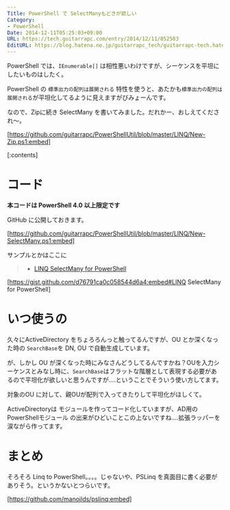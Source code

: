 ```yaml
---
Title: PowerShell で SelectManyもどきが欲しい
Category:
- PowerShell
Date: 2014-12-11T05:25:03+09:00
URL: https://tech.guitarrapc.com/entry/2014/12/11/052503
EditURL: https://blog.hatena.ne.jp/guitarrapc_tech/guitarrapc-tech.hatenablog.com/atom/entry/8454420450076716121
---
```


PowerShell では、`IEnumerable[]` は相性悪いわけですが、シーケンスを平坦にしたいものはしたく。

PowerShell の `標準出力の配列は展開される` 特性を使うと、あたかも`標準出力の配列は展開される`が平坦化してるように見えますがびみょーんです。

なので、Zipに続き SelectMany を書いてみました。だれかー、おしえてくだされ～。

[https://github.com/guitarrapc/PowerShellUtil/blob/master/LINQ/New-Zip.ps1:embed]

[:contents]

# コード

**本コードは PowerShell 4.0 以上限定です**

GitHub に公開しておきます。

[https://github.com/guitarrapc/PowerShellUtil/blob/master/LINQ/New-SelectMany.ps1:embed]

サンプルとかはここに

> - [LINQ SelectMany for PowerShell](https://gist.github.com/d76791ca0c058544d6a4)

[https://gist.github.com/d76791ca0c058544d6a4:embed#LINQ SelectMany for PowerShell]


# いつ使うの

久々にActiveDirectory をちょろろんっと触ってるんですが、OU とか深くなった時の `SearchBase`を DN, OU で自動生成しています。

が、しかし OU が深くなった時にみなさんどうしてるんですかね？OUを入力シーケンスとみなし時に、`SearchBase`はフラットな階層として表現する必要があるので平坦化が欲しいと思うんですが....ということでそういう使い方してます。

対象のOU に対して、親OUが配列で入ってきたりして平坦化がほしくて。

ActiveDirectoryは モジュールを作ってコード化していますが、AD用のPowerShellモジュール の出来がひどいことこの上ないですね....拡張ラッパーを涙ながら作ってます。

# まとめ

そろそろ Linq to PowerShell。。。。じゃないや、PSLinq を真面目に書く必要がありそう。というかないとつらいです。

[https://github.com/manojlds/pslinq:embed]
